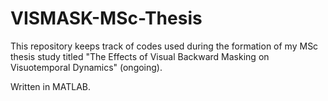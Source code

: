 # VISMASK-MSc-Thesis

This repository keeps track of codes used during the formation of my MSc thesis study titled "The Effects of Visual Backward Masking on Visuotemporal Dynamics" (ongoing).

Written in MATLAB.
